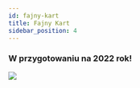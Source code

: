 ```yaml
---
id: fajny-kart
title: Fajny Kart
sidebar_position: 4
---
```


### W przygotowaniu na 2022 rok!

![](/img/niftykart_v01.png)
